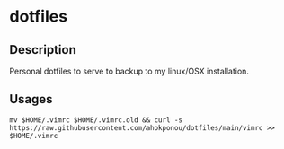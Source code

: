 # dotfiles

## Description
Personal dotfiles to serve to backup to my linux/OSX installation.

## Usages

```shell
mv $HOME/.vimrc $HOME/.vimrc.old && curl -s https://raw.githubusercontent.com/ahokponou/dotfiles/main/vimrc >> $HOME/.vimrc
```
